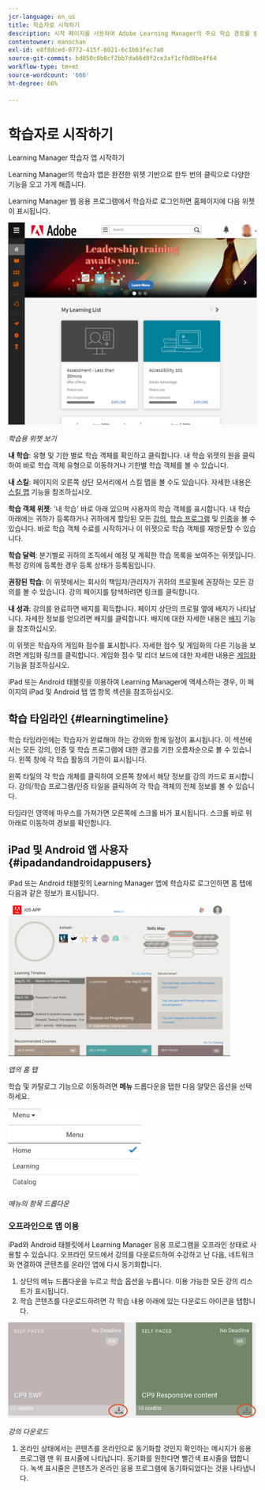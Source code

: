 ```yaml
---
jcr-language: en_us
title: 학습자로 시작하기
description: 시작 페이지를 사용하여 Adobe Learning Manager의 주요 학습 경로를 탐색합니다.
contentowner: manochan
exl-id: e8f8dced-0772-415f-8021-6c1b63fec7a0
source-git-commit: bd050c0b0cf2bb7da66d0f2ce3af1cf0d8be4f64
workflow-type: tm+mt
source-wordcount: '666'
ht-degree: 66%

---
```


# 학습자로 시작하기

Learning Manager 학습자 앱 시작하기

Learning Manager의 학습자 앱은 완전한 위젯 기반으로 한두 번의 클릭으로 다양한 기능을 오고 가게 해줍니다.

Learning Manager 웹 응용 프로그램에서 학습자로 로그인하면 홈페이지에 다음 위젯이 표시됩니다.

![](assets/l-1.png)

*학습용 위젯 보기*

**내 학습**: 유형 및 기한 별로 학습 객체를 확인하고 클릭합니다. 내 학습 위젯의 원을 클릭하여 바로 학습 객체 유형으로 이동하거나 기한별 학습 객체를 볼 수 있습니다.

**내 스킬**: 페이지의 오른쪽 상단 모서리에서 스킬 맵을 볼 수도 있습니다. 자세한 내용은 [스킬 맵](skills-levels.md) 기능을 참조하십시오.

**학습 객체 위젯**: &#39;내 학습&#39; 바로 아래 있으며 사용자의 학습 객체를 표시합니다. 내 학습 아래에는 귀하가 등록하거나 귀하에게 할당된 모든 [강의](courses.md), [학습 프로그램](learning-programs.md) 및 [인증](certifications.md)을 볼 수 있습니다. 바로 학습 객체 수료를 시작하거나 이 위젯으로 학습 객체를 재방문할 수 있습니다.

**학습 달력**: 분기별로 귀하의 조직에서 예정 및 계획한 학습 목록을 보여주는 위젯입니다. 특정 강의에 등록한 경우 등록 상태가 등록됨입니다.

**권장된 학습**: 이 위젯에서는 회사의 책임자/관리자가 귀하의 프로필에 권장하는 모든 강의를 볼 수 있습니다. 강의 페이지를 탐색하려면 링크를 클릭합니다.

**내 성과**: 강의를 완료하면 배지를 획득합니다. 페이지 상단의 프로필 옆에 배지가 나타납니다. 자세한 정보를 얻으려면 배지를 클릭합니다. 배지에 대한 자세한 내용은 [배지](badges.md) 기능을 참조하십시오.

이 위젯은 학습자의 게임화 점수를 표시합니다. 자세한 점수 및 게임화의 다른 기능을 보려면 게임화 링크를 클릭합니다. 게임화 점수 및 리더 보드에 대한 자세한 내용은 [게임화](gamification.md) 기능을 참조하십시오.

iPad 또는 Android 태블릿을 이용하여 Learning Manager에 액세스하는 경우, 이 페이지의 iPad 및 Android 탭 앱 항목 섹션을 참조하십시오.

## 학습 타임라인 {#learningtimeline}

학습 타임라인에는 학습자가 완료해야 하는 강의와 함께 일정이 표시됩니다. 이 섹션에서는 모든 강의, 인증 및 학습 프로그램에 대한 경고를 기한 오름차순으로 볼 수 있습니다. 왼쪽 창에 각 학습 활동의 기한이 표시됩니다.

왼쪽 타일의 각 학습 개체를 클릭하여 오른쪽 창에서 해당 정보를 강의 카드로 표시합니다. 강의/학습 프로그램/인증 타일을 클릭하여 각 학습 객체의 전체 정보를 볼 수 있습니다.

타임라인 영역에 마우스를 가져가면 오른쪽에 스크롤 바가 표시됩니다. 스크롤 바로 위아래로 이동하여 경보를 확인합니다.

## iPad 및 Android 앱 사용자 {#ipadandandroidappusers}

iPad 또는 Android 태블릿의 Learning Manager 앱에 학습자로 로그인하면 홈 탭에 다음과 같은 정보가 표시됩니다.

![](assets/screenshot-2015-08-07-12-24-40-e1439211134842.png)

*앱의 홈 탭*

학습 및 카탈로그 기능으로 이동하려면 **메뉴** 드롭다운을 탭한 다음 알맞은 옵션을 선택하세요.

![](assets/menu-ipad.png)

*메뉴의 항목 드롭다운*

### 오프라인으로 앱 이용

iPad와 Android 태블릿에서 Learning Manager 응용 프로그램을 오프라인 상태로 사용할 수 있습니다. 오프라인 모드에서 강의를 다운로드하여 수강하고 난 다음, 네트워크와 연결하여 콘텐츠를 온라인 앱에 다시 동기화합니다.

1. 상단의 메뉴 드롭다운을 누르고 학습 옵션을 누릅니다. 이용 가능한 모든 강의 리스트가 표시됩니다.
1. 학습 콘텐츠를 다운로드하려면 각 학습 내용 아래에 있는 다운로드 아이콘을 탭합니다.

![](assets/download-ipad.png)

*강의 다운로드*

1. 온라인 상태에서는 콘텐츠를 온라인으로 동기화할 것인지 확인하는 메시지가 응용 프로그램 맨 위 표시줄에 나타납니다. 동기화를 원한다면 빨간색 표시줄을 탭합니다. 녹색 표시줄은 콘텐츠가 온라인 응용 프로그램에 동기화되었다는 것을 나타냅니다.

<!--### Track device storage

You can monitor your device storage periodically.

Tap the profile icon at the upper-right corner of the app and tap **Device Storage** menu option.

![](assets/device-storage-option-ipad.png)

An app storage information dialog appears as shown below.

![](assets/device-storage-detailed-e1439211162955.png)

Using the app storage information, you can check the total space of device, app and the downloaded courses. This information enables you to download courses accordingly. To delete the downloaded courses in the device, tap X icon adjacent to each course name.-->
